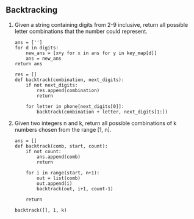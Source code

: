 ## Backtracking

1. Given a string containing digits from 2-9 inclusive, return all possible letter combinations that the number could represent.
	```
	ans = ['']
	for d in digits:
		new_ans = [x+y for x in ans for y in key_map[d]]
		ans = new_ans
	return ans
	```
	```
	res = []
	def backtrack(combination, next_digits):
		if not next_digits:
			res.append(combination)
			return
		
		for letter in phone[next_digits[0]]:
			backtrack(combination + letter, next_digits[1:])
	```

1. Given two integers n and k, return all possible combinations of k numbers chosen from the range [1, n].
	```
	ans = []
	def backtrack(comb, start, count):
		if not count:
		    ans.append(comb)
		    return
		
		for i in range(start, n+1):
		    out = list(comb)
		    out.append(i)
		    backtrack(out, i+1, count-1)
			
		return
	
	backtrack([], 1, k)
	```